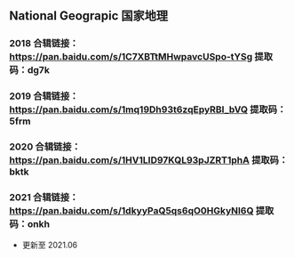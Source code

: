 ## National Geograpic 国家地理

### 2018 合辑链接：https://pan.baidu.com/s/1C7XBTtMHwpavcUSpo-tYSg 提取码：dg7k

### 2019 合辑链接：https://pan.baidu.com/s/1mq19Dh93t6zqEpyRBI_bVQ 提取码：5frm

### 2020 合辑链接：https://pan.baidu.com/s/1HV1LID97KQL93pJZRT1phA 提取码：bktk

### 2021 合辑链接：https://pan.baidu.com/s/1dkyyPaQ5qs6qO0HGkyNl6Q 提取码：onkh 


- 更新至 2021.06
